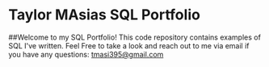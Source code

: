 # Taylor MAsias SQL Portfolio

##Welcome to my SQL Portfolio! This code repository contains examples of SQL I've written. Feel Free to take a look and reach out to me via email if you have any questions: 
tmasi395@gmail.com

